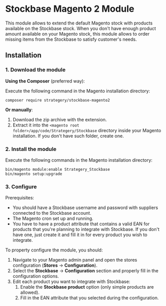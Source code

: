 # Stockbase Magento 2 Module

This module allows to extend the default Magento stock with products available on the Stockbase stock.
When you don't have enough product amount available on your Magento stock, this module allows to order missing items from
the Stockbase to satisfy customer's needs.


## Installation

### 1. Download the module

**Using the Composer** (preferred way):

Execute the following command in the Magento installation directory:  
```
composer require strategery/stockbase-magento2
```  

**Or manually**:

1. Download the zip archive with the extension.
2. Extract it into the `<magento root folder>/app/code/Strategery/Stockbase` directory inside your Magento installation.
   If you don't have such folder, create one.


### 2. Install the module

Execute the following commands in the Magento installation directory:  
```
bin/magento module:enable Strategery_Stockbase
bin/magento setup:upgrade
```

### 3. Configure

Prerequisites:

* You should have a Stockbase username and password with suppliers connected to the Stockbase account.
* The Magento cron set up and running.
* You have to have a product attribute that contains a valid EAN for products that you're planning to integrate with
  Stockbase. If you don't have one, just create it and fill it in for every product you wish to integrate.


To property configure the module, you should:

1. Navigate to your Magento admin panel and open the stores configuration (**Stores** -> **Configuration**).
2. Select the **Stockbase** -> **Configuration** section and properly fill in the configuration options.
3. Edit each product you want to integrate with Stockbase:
    1. Enable the **Stockbase product** option (only simple products are allowed).
    2. Fill in the EAN attribute that you selected during the configuration.




